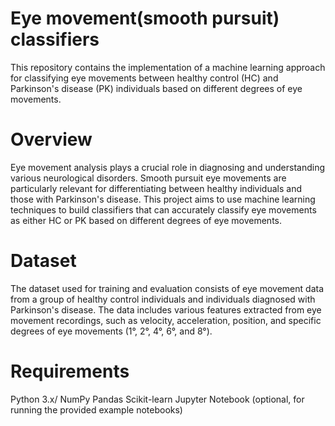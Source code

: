 # Eye movement(smooth pursuit) classifiers

This repository contains the implementation of a machine learning approach for classifying eye movements between healthy control (HC) and Parkinson's disease (PK) individuals based on different degrees of eye movements.

# Overview

Eye movement analysis plays a crucial role in diagnosing and understanding various neurological disorders. Smooth pursuit eye movements are particularly relevant for differentiating between healthy individuals and those with Parkinson's disease. This project aims to use machine learning techniques to build classifiers that can accurately classify eye movements as either HC or PK based on different degrees of eye movements.

# Dataset
The dataset used for training and evaluation consists of eye movement data from a group of healthy control individuals and individuals diagnosed with Parkinson's disease. The data includes various features extracted from eye movement recordings, such as velocity, acceleration, position, and specific degrees of eye movements (1°, 2°, 4°, 6°, and 8°).

# Requirements
Python 3.x/
NumPy
Pandas
Scikit-learn
Jupyter Notebook (optional, for running the provided example notebooks)



